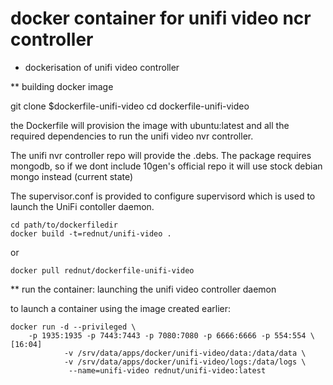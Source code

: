 docker container for unifi video ncr controller
===============================================

* dockerisation of unifi video controller

** building docker image

git clone $dockerfile-unifi-video
cd dockerfile-unifi-video

the Dockerfile will provision the image with ubuntu:latest and all the required dependencies to 
run the unifi video nvr controller.

The unifi nvr controller repo will provide the .debs. The package requires mongodb, so if we dont
include 10gen's official repo it will use stock debian mongo instead (current state)

The supervisor.conf is provided to configure supervisord which is used to launch the UniFi contoller daemon.

	cd path/to/dockerfiledir
	docker build -t=rednut/unifi-video .

or 
	
	docker pull rednut/dockerfile-unifi-video


** run the container: launching the unifi video controller daemon

 to launch a container using the image created earlier:

	docker run -d --privileged \
		-p 1935:1935 -p 7443:7443 -p 7080:7080 -p 6666:6666 -p 554:554 \                                                                                                                   [16:04]
                -v /srv/data/apps/docker/unifi-video/data:/data/data \
                -v /srv/data/apps/docker/unifi-video/logs:/data/logs \
                 --name=unifi-video rednut/unifi-video:latest

 
